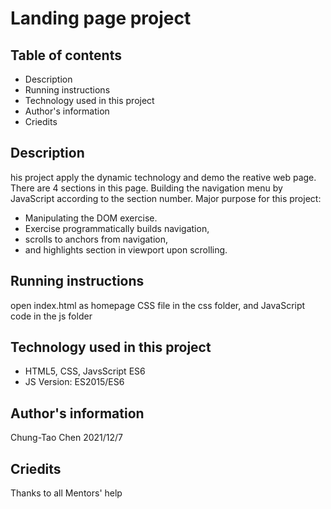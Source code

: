 # Landing page project

## Table of contents
- Description
- Running instructions
- Technology used in this project
- Author's information
- Criedits

##  Description
his project apply the dynamic technology and demo the reative web page. There are 4 sections in this page. 
Building the navigation menu by JavaScript according to the section number. Major purpose for this project:
 * Manipulating the DOM exercise.
 * Exercise programmatically builds navigation,
 * scrolls to anchors from navigation,
 * and highlights section in viewport upon scrolling.
 
## Running instructions
open index.html as homepage
CSS file in the css folder, and JavaScript code in the js folder

## Technology used in this project
- HTML5, CSS, JavsScript ES6
- JS Version: ES2015/ES6

##  Author's information
Chung-Tao Chen
2021/12/7

## Criedits
Thanks to all Mentors' help
